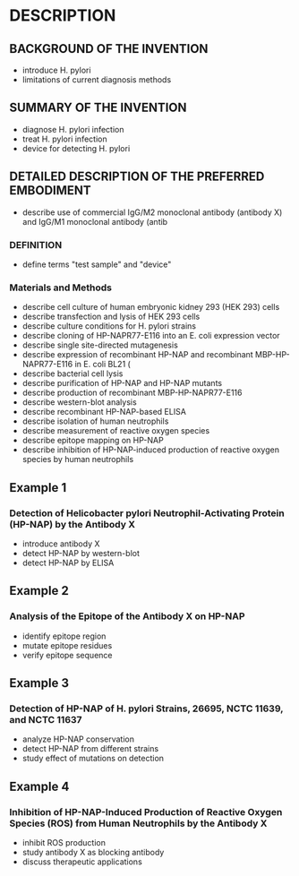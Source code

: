 # DESCRIPTION

## BACKGROUND OF THE INVENTION

- introduce H. pylori
- limitations of current diagnosis methods

## SUMMARY OF THE INVENTION

- diagnose H. pylori infection
- treat H. pylori infection
- device for detecting H. pylori

## DETAILED DESCRIPTION OF THE PREFERRED EMBODIMENT

- describe use of commercial IgG/M2 monoclonal antibody (antibody X) and IgG/M1 monoclonal antibody (antib

### DEFINITION

- define terms "test sample" and "device"

### Materials and Methods

- describe cell culture of human embryonic kidney 293 (HEK 293) cells
- describe transfection and lysis of HEK 293 cells
- describe culture conditions for H. pylori strains
- describe cloning of HP-NAPR77-E116 into an E. coli expression vector
- describe single site-directed mutagenesis
- describe expression of recombinant HP-NAP and recombinant MBP-HP-NAPR77-E116 in E. coli BL21 (
- describe bacterial cell lysis
- describe purification of HP-NAP and HP-NAP mutants
- describe production of recombinant MBP-HP-NAPR77-E116
- describe western-blot analysis
- describe recombinant HP-NAP-based ELISA
- describe isolation of human neutrophils
- describe measurement of reactive oxygen species
- describe epitope mapping on HP-NAP
- describe inhibition of HP-NAP-induced production of reactive oxygen species by human neutrophils

## Example 1

### Detection of Helicobacter pylori Neutrophil-Activating Protein (HP-NAP) by the Antibody X

- introduce antibody X
- detect HP-NAP by western-blot
- detect HP-NAP by ELISA

## Example 2

### Analysis of the Epitope of the Antibody X on HP-NAP

- identify epitope region
- mutate epitope residues
- verify epitope sequence

## Example 3

### Detection of HP-NAP of H. pylori Strains, 26695, NCTC 11639, and NCTC 11637

- analyze HP-NAP conservation
- detect HP-NAP from different strains
- study effect of mutations on detection

## Example 4

### Inhibition of HP-NAP-Induced Production of Reactive Oxygen Species (ROS) from Human Neutrophils by the Antibody X

- inhibit ROS production
- study antibody X as blocking antibody
- discuss therapeutic applications

